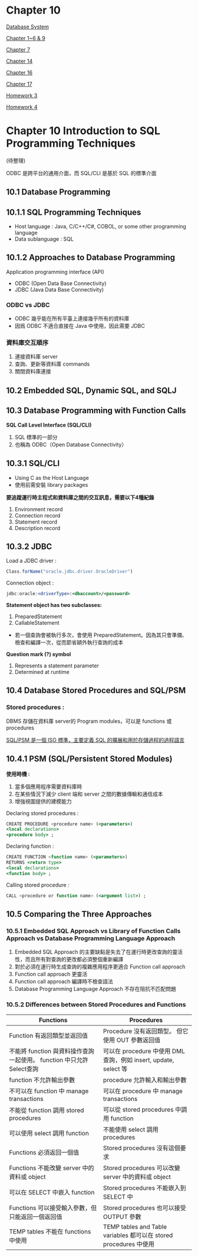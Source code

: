 # Chapter 10

[Database System](../Database%20System%208448b94beaf34fcebe456f5a188f273a.md)

[Chapter 1~6 & 9](Chapter%201~6%20&%209%206ef604fef9f24743b401f45abed065b8.md)

[Chapter 7](Chapter%207%206b02b957a23245da9d06381720e8e113.md)

[Chapter 14](Chapter%2014%20b658a15661b34a3ba856a2e2eeba2159.md)

[Chapter 16](Chapter%2016%2072ca404c5d774eea986ea4769a859386.md)

[Chapter 17](Chapter%2017%20f45082bb3ff746ec8cdf29d0b5c15024.md)

[Homework 3](%E4%BD%9C%E6%A5%AD%20005f3c4407ba4dedba91e906a17f49c7/Homework%203%2006da566a265a4cd5844a630601f2d540.md)

[Homework 4](%E4%BD%9C%E6%A5%AD%20005f3c4407ba4dedba91e906a17f49c7/Homework%204%20cdcd5b9e0d5141fcbb25168317eee10c.md)

# Chapter 10  Introduction to SQL Programming Techniques

(待整理)

ODBC 是跨平台的通用介面，而 SQL/CLI 是基於 SQL 的標準介面

## 10.1 Database Programming

## 10.1.1 SQL Programming Techniques

- Host language : Java, C/C++/C#, COBOL, or some other programming language
- Data sublanguage : SQL

## 10.1.2 Approaches to Database Programming

Application programming interface (API)

- ODBC (Open Data Base Connectivity)
- JDBC (Java Data Base Connectivity)

### ODBC vs JDBC

- ODBC 幾乎能在所有平臺上連接幾乎所有的資料庫
- 因爲 ODBC 不適合直接在 Java 中使用，因此需要 JDBC

### 資料庫交互順序

1. 連接資料庫 server
2. 查詢、更新等資料庫 commands
3. 關閉資料庫連接

## 10.2 Embedded SQL, Dynamic SQL, and SQLJ

## 10.3 Database Programming with Function Calls

**SQL Call Level Interface (SQL/CLI)**

1. SQL 標準的一部分
2. 也稱為 ODBC（Open Database Connectivity）

## 10.3.1 **SQL/CLI**

- Using C as the Host Language
- 使用前需安裝 library packages

**要追蹤運行時主程式和資料庫之間的交互訊息，需要以下4種紀錄**

1. Environment record
2. Connection record
3. Statement record
4. Description record

## 10.3.2 JDBC

Load a JDBC driver :

```jsx
Class.forName("oracle.jdbc.driver.OracleDriver")
```

Connection object :

```jsx
jdbc:oracle:<driverType>:<dbaccount>/<password>
```

**Statement object has two subclasses:**

1. PreparedStatement
2. CallableStatement
- 若一個查詢會被執行多次，會使用 PreparedStatement。因為其只會準備、檢查和編譯一次，從而節省額外執行查詢的成本

**Question mark (?) symbol**

1. Represents a statement parameter
2. Determined at runtime

## 10.4 Database Stored Procedures and SQL/PSM

### Stored procedures :

DBMS 存儲在資料庫 server的 Program modules，可以是 functions 或 procedures

[SQL/PSM  是一個 ISO 標準，主要定義 SQL 的擴展和用於存儲過程的過程語言](https://en.wikipedia.org/wiki/International_Organization_for_Standardization#Standards)

## 10.4.1 **PSM (SQL/Persistent Stored Modules)**

**使用時機 :**

1. 當多個應用程序需要資料庫時
2. 在某些情況下減少 client 端和 server 之間的數據傳輸和通信成本
3. 增強視圖提供的建模能力

Declaring stored procedures :

```jsx
CREATE PROCEDURE <procedure name> (<parameters>)
<local declarations>
<procedure body> ;
```

Declaring function :

```jsx
CREATE FUNCTION <function name> (<parameters>)
RETURNS <return type>
<local declarations>
<function body> ;
```

Calling stored procedure :

```jsx
CALL <procedure or function name> (<argument list>) ;
```

## 10.5 Comparing the Three Approaches

### 10.5.1 Embedded SQL Approach vs Library of Function Calls Approach vs Database Programming Language Approach

1. Embedded SQL Approach 的主要缺點是失去了在運行時更改查詢的靈活性，而且所有對查詢的更改都必須整個重新編譯
2. 對於必須在運行時生成查詢的複雜應用程序更適合 Function call approach
3. Function call approach 更靈活
4. Function call approach 編譯時不檢查語法
5. Database Programming Language Approach 不存在阻抗不匹配問題

### 10.5.2 Differences between Stored Procedures and Functions

| Functions | Procedures |
| --- | --- |
| Function 有返回類型並返回值 | Procedure 沒有返回類型。 但它使用 OUT 參數返回值 |
| 不能將 function 與資料操作查詢一起使用。 function 中只允許 Select查詢 | 可以在 procedure 中使用  DML 查詢，例如 insert, update, select 等 |
| function 不允許輸出參數 | procedure 允許輸入和輸出參數 |
| 不可以在 function 中 manage transactions | 可以在 procedure 中 manage transactions |
| 不能從 function 調用 stored procedures | 可以從 stored procedures 中調用 function  |
| 可以使用 select 調用 function  | 不能使用 select 調用 procedures |
| Functions 必須返回一個值 | Stored procedures 沒有這個要求 |
| Functions 不能改變 server 中的資料或 object | Stored procedures 可以改變 server 中的資料或 object |
| 可以在 SELECT 中嵌入 function  | Stored procedures 不能嵌入到 SELECT 中 |
| Functions 可以接受輸入參數，但只能返回一個返回值 | Stored procedures 也可以接受 OUTPUT 參數 |
| TEMP tables 不能在 functions 中使用 | TEMP tables and Table variables 都可以在 stored procedures 中使用 |